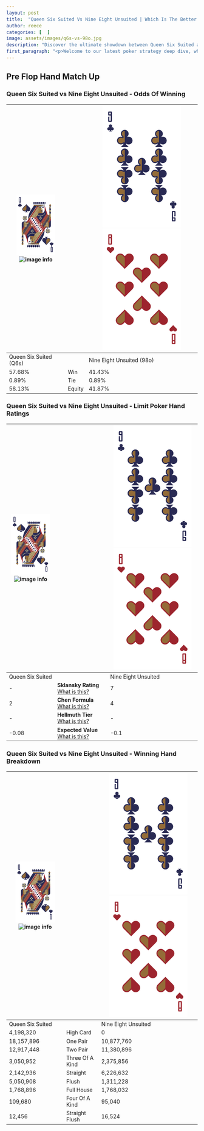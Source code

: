 ```yaml
---
layout: post
title:  "Queen Six Suited Vs Nine Eight Unsuited | Which Is The Better Hand In Poker? A Complete Guide"
author: reece
categories: [  ]
image: assets/images/q6s-vs-98o.jpg
description: "Discover the ultimate showdown between Queen Six Suited and Nine Eight Unsuited in poker! Uncover the odds, strategies, and scenarios where one hand triumphs over the other. Get ready to up your poker game with this thrilling analysis."
first_paragraph: "<p>Welcome to our latest poker strategy deep dive, where we're pitting two distinct hands against each other in a high-stakes showdown: Queen Six Suited vs Nine Eight Unsuited.</p><p>In the dynamic world of poker, every decision counts, and knowing which hand holds the upper hand is key to your success at the table.</p><p>In this article, we'll dissect these two hands, explore the scenarios where one dominates the other, and equip you with the knowledge to make strategic choices that can tip the odds in your favor.</p><p>Get ready to unravel the intriguing dynamics of these poker hands and elevate your game to new heights.</p>"
---
```




[comment]: # (sp0)

## Pre Flop Hand Match Up

<div class="table hand-ratings" markdown="1"> 



### Queen Six Suited vs Nine Eight Unsuited - Odds Of Winning


    
| ![image info](assets/images/hand1/Q.png) ![image info](assets/images/hand1/6s.png) |  | ![image info](assets/images/hand2/9.png) ![image info](assets/images/hand2/8o.png) |
| -------- | -------- | -------- |
| Queen Six Suited (Q6s) |  | Nine Eight Unsuited (98o) |
| 57.68% | Win | 41.43% |
| 0.89% | Tie | 0.89% |
| 58.13% | Equity | 41.87% |




[comment]: # (sp1)



### Queen Six Suited vs Nine Eight Unsuited - Limit Poker Hand Ratings


    
| ![image info](assets/images/hand1/Q.png) ![image info](assets/images/hand1/6s.png) |  | ![image info](assets/images/hand2/9.png) ![image info](assets/images/hand2/8o.png) |
| -------- | -------- | -------- |
| Queen Six Suited |  | Nine Eight Unsuited |
| - | **Sklansky Rating** [What is this?](/sklansky-rating-explained) | 7 |
| 2 | **Chen Formula** [What is this?](/chen-formula-explained) | 4 |
| - | **Hellmuth Tier** [What is this?](/Hellmuth-tier-explained) | - |
| -0.08 | **Expected Value** [What is this?](/expected-value-explained) | -0.1 |




[comment]: # (sp2)



### Queen Six Suited vs Nine Eight Unsuited - Winning Hand Breakdown


    
| ![image info](assets/images/hand1/Q.png) ![image info](assets/images/hand1/6s.png) |  | ![image info](assets/images/hand2/9.png) ![image info](assets/images/hand2/8o.png) |
| -------- | -------- | -------- |
| Queen Six Suited |  | Nine Eight Unsuited |
| 4,198,320 | High Card | 0 |
| 18,157,896 | One Pair | 10,877,760 |
| 12,917,448 | Two Pair | 11,380,896 |
| 3,050,952 | Three Of A Kind | 2,375,856 |
| 2,142,936 | Straight | 6,226,632 |
| 5,050,908 | Flush | 1,311,228 |
| 1,768,896 | Full House | 1,768,032 |
| 109,680 | Four Of A Kind | 95,040 |
| 12,456 | Straight Flush | 16,524 |




[comment]: # (sp3)



</div>

[comment]: # (sp4)



[comment]: # (sp5)

